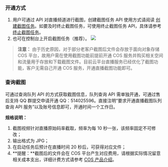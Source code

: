 ### 开通方式
1. 用户可通过 API 对直播频道进行截图，创建截图任务 API 使用方式请阅读 [创建截图任务](http://tce.fsphere.cn/document/product/267/4726)。如要及时终止截图任务，可使用终止截图任务 API，具体请参考 [终止截图任务](http://tce.fsphere.cn/document/product/267/4727)。
2. 也可在控制台上开启截图任务（推荐）。
![](http://imgcache.tce.fsphere.cn/static/mc.qcloudimg.com/static/img/c5a1a995347bca1c46a2693e05a83772/image.png)

>**注意：**
>由于历史原因，对于部分老客户截图后文件会存放于面向对象存储 COS 平台，故用户需在使用截图功能前提前开通 COS 服务并购买相关空间和流量用于存放和下载截图文件。目前云平台直播服务已经优化了截图功能，客户无需自己开通 COS 服务，开通直播截图功能即可。

### 查询截图
可通过查询队列 API 的方式获取截图信息，队列查询 API 需单独开通，可通过售后支持 QQ 群提交申请开通 QQ：514025596。直接注明“要求开通直播截图队列查询 API 服务”以及账号信息即可，开通时间一个工作日。

**规格说明：**
1. 截图视频针对直播原始码率截取，频率为每 10 秒一张，该频率固定不可修改；
2. 输出格式为 JPG；
3. 在启动任务后预计在直播时间 20 秒后，可获得对应文件；
4. **提醒：**截图后的文件会在 COS 平台产生对应费用，请根据实际情况留意相关成本支出，详细计费方式请参考 [COS 产品介绍](http://tce.fsphere.cn/product/cos.html)。